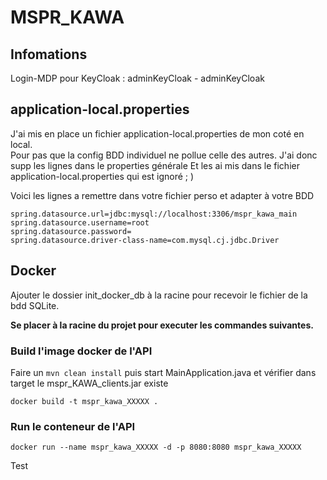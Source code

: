 # MSPR_KAWA

## Infomations

Login-MDP pour KeyCloak : adminKeyCloak - adminKeyCloak

## application-local.properties

J'ai mis en place un fichier application-local.properties de mon coté en local.    
Pour pas que la config BDD individuel ne pollue celle des autres.
J'ai donc supp les lignes dans le properties générale
Et les ai mis dans le fichier application-local.properties qui est ignoré ; )

Voici les lignes a remettre dans votre fichier perso et adapter à votre BDD
    

    spring.datasource.url=jdbc:mysql://localhost:3306/mspr_kawa_main
    spring.datasource.username=root
    spring.datasource.password=
    spring.datasource.driver-class-name=com.mysql.cj.jdbc.Driver

## Docker
Ajouter le dossier init_docker_db à la racine pour recevoir le fichier de la bdd SQLite.

**Se placer à la racine du projet pour executer les commandes suivantes.**

### Build l'image docker de l'API

Faire un `mvn clean install` puis start MainApplication.java et vérifier dans target le mspr_KAWA_clients.jar existe

    docker build -t mspr_kawa_XXXXX .

### Run le conteneur de l'API

    docker run --name mspr_kawa_XXXXX -d -p 8080:8080 mspr_kawa_XXXXX

Test 
